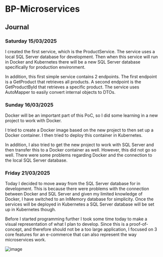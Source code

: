 # BP-Microservices

## Journal

### Saturday 15/03/2025

I created the first service, which is the ProductService. The service uses a local SQL Server database for development. Then when this service will run in Docker and Kubernetes there will be a new SQL Server database specifically for production environment.

In addition, this first simple service contains 2 endpoints. The first endpoint is a GetProduct that retrieves all products. A second endpoint is the GetProductById that retrieves a specific product. The service uses AutoMapper to easily convert internal objects to DTOs.

### Sunday 16/03/2025

Docker will be an important part of this PoC, so I did some learning in a new project to work with Docker.

I tried to create a Docker image based on the new project to then set up a Docker container. I then tried to deploy this container in Kubernetes.

In addition, I also tried to get the new project to work with SQL Server and then transfer this to a Docker container as well. However, this did not go so well. There were some problems regarding Docker and the connection to the local SQL Server database.

### Friday 21/03/2025

Today I decided to move away from the SQL Server database for in development. This is because there were problems with the connection between Docker and SQL Server and given my limited knowledge of Docker, I have switched to an InMemory database for simplicity. Once the services will be deployed in Kubernetes a SQL Server database will be set up in Kubernetes though.

Before I started programming further I took some time today to make a visual representation of what I plan to develop. Since this is a proof-of-concept, and therefore should not be a too large application, I focused on 3 core features for an e-commerce that can also represent the way microservices work.

![image](https://github.com/user-attachments/assets/7e2afaf2-07a5-447d-9888-3b77f2f6f855)

